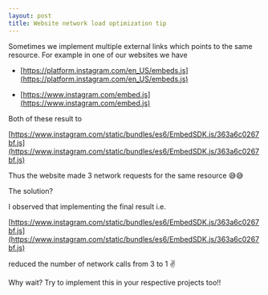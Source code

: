 ```yaml
---
layout: post
title: Website network load optimization tip
---
```


Sometimes we implement multiple external links which points to the same resource. For example in one of our websites we have 

- [https://platform.instagram.com/en_US/embeds.js](https://platform.instagram.com/en_US/embeds.js)

- [https://www.instagram.com/embed.js](https://www.instagram.com/embed.js)

Both of these result to 

[https://www.instagram.com/static/bundles/es6/EmbedSDK.js/363a6c0267bf.js](https://www.instagram.com/static/bundles/es6/EmbedSDK.js/363a6c0267bf.js)

Thus the website made 3 network requests for the same resource 😅😅

The solution?

I observed that implementing the final result i.e.  

[https://www.instagram.com/static/bundles/es6/EmbedSDK.js/363a6c0267bf.js](https://www.instagram.com/static/bundles/es6/EmbedSDK.js/363a6c0267bf.js)

reduced the number of network calls from 3 to 1 ✌

Why wait? Try to implement this in your respective projects too!!